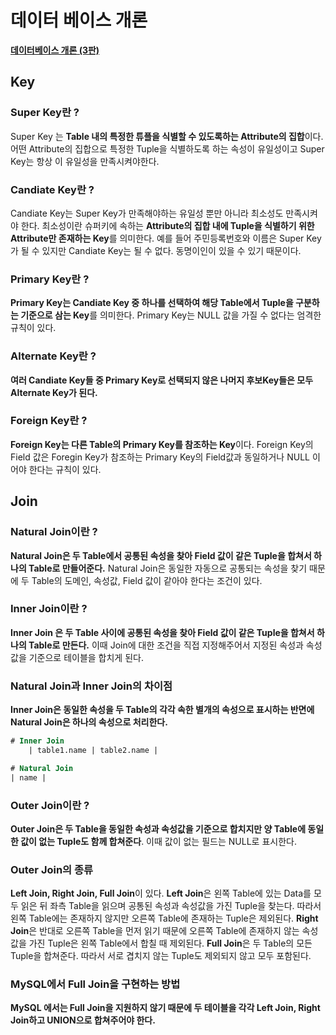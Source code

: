 # 데이터 베이스 개론

<a href = 'https://www.google.co.kr/books/edition/%EB%8D%B0%EC%9D%B4%ED%84%B0%EB%B2%A0%EC%9D%B4%EC%8A%A4_%EA%B0%9C%EB%A1%A0_3%ED%8C%90/jTJaEAAAQBAJ?hl=ko&gbpv=0'>**데이터베이스 개론 (3판)**</a>

## Key
### Super Key란 ?
 Super Key 는 **Table 내의 특정한 튜플을 식별할 수 있도록하는 Attribute의 집합**이다. 어떤 Attribute의 집합으로 특정한 Tuple을 식별하도록 하는 속성이 유일성이고 Super Key는 항상 이 유일성을 만족시켜야한다. 
    
### Candiate Key란 ?
Candiate Key는 Super Key가 만족해야하는 유일성 뿐만 아니라 최소성도 만족시켜야 한다. 최소성이란 슈퍼키에 속하는 **Attribute의 집합 내에 Tuple을 식별하기 위한 Attribute만 존재하는 Key**를 의미한다. 예를 들어 주민등록번호와 이름은 Super Key가 될 수 있지만 Candiate Key는 될 수 없다. 동명이인이 있을 수 있기 때문이다.
    
### Primary Key란 ?
**Primary Key는 Candiate Key 중 하나를 선택하여 해당 Table에서 Tuple을 구분하는 기준으로 삼는 Key**를 의미한다. Primary Key는 NULL 값을 가질 수 없다는 엄격한 규칙이 있다.
  
### Alternate Key란 ?
**여러 Candiate Key들 중 Primary Key로 선택되지 않은 나머지 후보Key들은 모두 Alternate Key가 된다.**
   
### Foreign Key란 ?
**Foreign Key는 다른 Table의 Primary Key를 참조하는 Key**이다. Foreign Key의 Field 값은 Foregin Key가 참조하는 Primary Key의 Field값과 동일하거나 NULL 이어야 한다는 규칙이 있다. 

## Join

### Natural Join이란 ?
**Natural Join은 두 Table에서 공통된 속성을 찾아 Field 값이 같은 Tuple을 합쳐서 하나의 Table로 만들어준다.** Natural Join은 동일한 자동으로 공통되는 속성을 찾기 때문에 두 Table의 도메인, 속성값, Field 값이 같아야 한다는 조건이 있다.
    
### Inner Join이란 ?
**Inner Join 은 두 Table 사이에 공통된 속성을 찾아 Field 값이 같은 Tuple을 합쳐서 하나의 Table로 만든다.** 이때 Join에 대한 조건을 직접 지정해주어서 지정된 속성과 속성값을 기준으로 테이블을 합치게 된다. 
   
### Natural Join과 Inner Join의 차이점
**Inner Join은 동일한 속성을 두 Table의 각각 속한 별개의 속성으로 표시하는 반면에 Natural Join은 하나의 속성으로 처리한다.**
  
```sql
# Inner Join
    | table1.name | table2.name |

# Natural Join
| name |
```

### Outer Join이란 ?
**Outer Join은 두 Table을 동일한 속성과 속성값을 기준으로 합치지만 양 Table에 동일한 값이 없는 Tuple도 함께 합쳐준다**. 이때 값이 없는 필드는 NULL로 표시한다.
   
### Outer Join의 종류
**Left Join, Right Join, Full Join**이 있다.
**Left Join**은 왼쪽 Table에 있는 Data를 모두 읽은 뒤 좌측 Table을 읽으며 공통된 속성과 속성값을 가진 Tuple을 찾는다. 따라서 왼쪽 Table에는 존재하지 않지만 오른쪽 Table에 존재하는 Tuple은 제외된다.
**Right Join**은 반대로 오른쪽 Table을 먼저 읽기 때문에 오른쪽 Table에 존재하지 않는 속성값을 가진 Tuple은 왼쪽 Table에서 합칠 때 제외된다. 
**Full Join**은 두 Table의 모든 Tuple을 합쳐준다. 따라서 서로 겹치지 않는 Tuple도 제외되지 않고 모두 포함된다.
  
### MySQL에서 Full Join을 구현하는 방법
**MySQL 에서는 Full Join을 지원하지 않기 때문에 두 테이블을 각각 Left Join, Right Join하고 UNION으로 합쳐주어야 한다.**